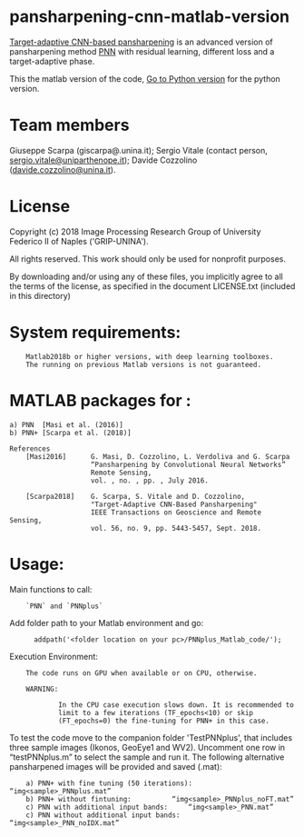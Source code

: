 # pansharpening-cnn-matlab-version
[Target-adaptive CNN-based pansharpening](https://ieeexplore.ieee.org/document/8334206) is an advanced version of pansharpening method [PNN](http://www.mdpi.com/2072-4292/8/7/594) with residual learning, different loss and a target-adaptive phase. 

This the matlab version of the code, [Go to Python version](https://github.com/sergiovitale/pansharpening-cnn-python-version) for the python version.

# Team members
 Giuseppe Scarpa  (giscarpa@.unina.it);
 Sergio Vitale    (contact person, sergio.vitale@uniparthenope.it);
 Davide Cozzolino (davide.cozzolino@unina.it).
 

 
# License
Copyright (c) 2018 Image Processing Research Group of University Federico II of Naples ('GRIP-UNINA').

All rights reserved. This work should only be used for nonprofit purposes.

By downloading and/or using any of these files, you implicitly agree to all the
terms of the license, as specified in the document LICENSE.txt
(included in this directory)

# System requirements:
        Matlab2018b or higher versions, with deep learning toolboxes.
        The running on previous Matlab versions is not guaranteed.
        

# MATLAB packages for :
    a) PNN  [Masi et al. (2016)] 
    b) PNN+ [Scarpa et al. (2018)]

    References
        [Masi2016]      G. Masi, D. Cozzolino, L. Verdoliva and G. Scarpa 
                        “Pansharpening by Convolutional Neural Networks” 
                        Remote Sensing, 
                        vol. , no. , pp. , July 2016.

        [Scarpa2018]    G. Scarpa, S. Vitale and D. Cozzolino, 
                        "Target-Adaptive CNN-Based Pansharpening" 
                        IEEE Transactions on Geoscience and Remote Sensing, 
                        vol. 56, no. 9, pp. 5443-5457, Sept. 2018.

   

# Usage:
  Main functions to call:
  
        `PNN` and `PNNplus`

  Add folder path to your Matlab environment and go:
  
          addpath('<folder location on your pc>/PNNplus_Matlab_code/');
  
  Execution Environment:
   
        The code runs on GPU when available or on CPU, otherwise.
        
        WARNING:    
        
                In the CPU case execution slows down. It is recommended to 
                limit to a few iterations (TF_epochs<10) or skip 
                (FT_epochs=0) the fine-tuning for PNN+ in this case.
   
   To test the code move to the companion folder 'TestPNNplus', that 
   includes three sample images (Ikonos, GeoEye1 and WV2). 
	 Uncomment one row in “testPNNplus.m” to select the sample and run it.
	 The following alternative pansharpened images will be provided and saved (.mat):

	    a) PNN+ with fine tuning (50 iterations): 	“img<sample>_PNNplus.mat”
	    b) PNN+ without fintuning: 			“img<sample>_PNNplus_noFT.mat”
	    c) PNN with additional input bands: 	“img<sample>_PNN.mat”
	    c) PNN without additional input bands: 	“img<sample>_PNN_noIDX.mat”
